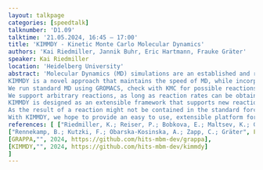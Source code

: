 ```yaml
---
layout: talkpage
categories: [speedtalk]
talknumber: 'D1.09'
talktime: '21.05.2024, 16:45 – 17:00'
title: 'KIMMDY - Kinetic Monte Carlo Molecular Dynamics'
authors: 'Kai Riedmiller, Jannik Buhr, Eric Hartmann, Frauke Gräter'
speaker: Kai Riedmiller
location: 'Heidelberg University'
abstract: 'Molecular Dynamics (MD) simulations are an established and reliable way to gain insight into molecular systems. However, they do not allow for reactions to occur during the simulation. Alternative methods are often limited to much smaller system sizes compared to MD. Density Functional Theory (DFT) becomes impractical for systems exceeding a few dozen atoms. Reactive force fields also fall short of matching the efficiency of highly-optimized MD simulations.
KIMMDY is a novel approach that maintains the speed of MD, while incorporating reactions into the simulation via a kinetic Monte Carlo (KMC) approach.
We run standard MD using GROMACS, check with KMC for possible reactions, and change the topology of the systems accordingly on the fly, in a completely automated manner. Multiple reaction steps can be performed, with MD steps in between, without any need for user intervention in between.
We support arbitrary reactions, as long as reaction rates can be obtained in some way for the reaction of interest. While this would have been a major challenge in the past, machine learning (ML) models can now be trained to predict reaction rates based on a finite set of DFT-calculated rates.
KIMMDY is designed as an extensible framework that supports new reactions through a plugin system. Out of the box, we support hydrogen atom transfer (HAT) reactions, and homolysis to simulate the rupture of a (bio-)polymer under force. [1,2]
As the result of a reaction might not be contained in the standard force-field, KIMMDY supports on-the-fly reparametrization powered by a ML model called GRAPPA. [3] Through GRAPPA, accurate parameters for novel residues can be obtained, with better accuracy compared to a general force field.
With KIMMDY, we hope to provide an easy to use, extensible platform for reactive MD simulations. KIMMDY is Open-Source software available through GitHub. [4]'
references: [ ["Riedmiller, K.; Reiser, P.; Bobkova, E.; Maltsev, K.; Gryn’ova, G.; Friederich, P.; Gräter", F. Substituting Density Functional Theory in Reaction Barrier Calculations for Hydrogen Atom Transfer in Proteins. Chem. Sci. ,2024, 15, 2518–2527],
["Rennekamp, B.; Kutzki, F.; Obarska-Kosinska, A.; Zapp, C.; Gräter", F. Hybrid Kinetic Monte Carlo/Molecular Dynamics Simulations of Bond Scissions in Proteins. J. Chem. Theory Computat. ,2020, 16, 553-563],
[GRAPPA,"", 2024, https://github.com/hits-mbm-dev/grappa],
[KIMMDY,"", 2024, https://github.com/hits-mbm-dev/kimmdy]
]
---
```

